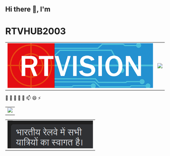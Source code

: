 ## Hi there 👋, I'm

# RTVHUB2003
<Table align='center'>
  <tr>
    <td>
      <img src='/slide1.png'>
    </td>
    <td>
      <img src='https://github-readme-stats.vercel.app/api?username=rtvhub2003&show_icons=true&theme=transparent'>
    </td>
  </tr>
</Table>

🔭 🌱 👯 🤔 💬 📫 😄 ⚡
<Table>
  <tr>
    <td>
      <img src='https://media-cdn.dovetailgames.com/2024/082024/08/TrainingCenterBr146-2Dosto.gif'>
    </td>
  </tr>
</Table>

<Table align='center'>
  <tr>
    <td>
      <img src='/announcements.png'>
    </td>
  </tr>
</Table>
